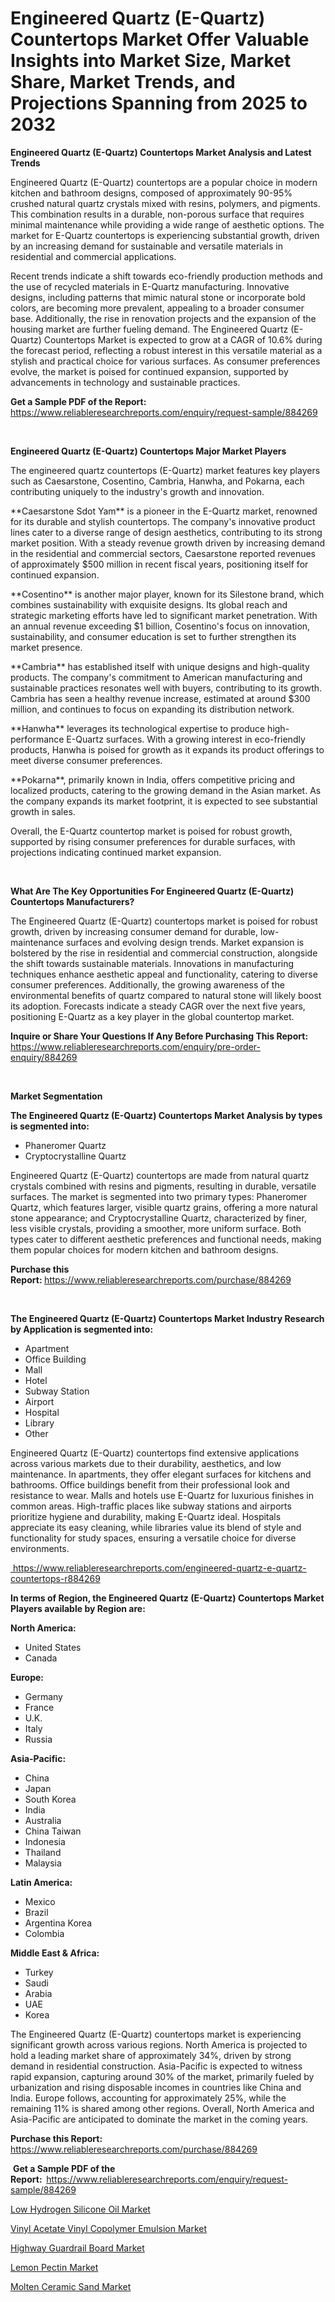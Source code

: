 <p><h1>Engineered Quartz (E-Quartz) Countertops Market Offer Valuable Insights into Market Size, Market Share, Market Trends, and Projections Spanning from 2025 to 2032</h1></p><p><strong>Engineered Quartz (E-Quartz) Countertops Market Analysis and Latest Trends</strong></p>
<p><p>Engineered Quartz (E-Quartz) countertops are a popular choice in modern kitchen and bathroom designs, composed of approximately 90-95% crushed natural quartz crystals mixed with resins, polymers, and pigments. This combination results in a durable, non-porous surface that requires minimal maintenance while providing a wide range of aesthetic options. The market for E-Quartz countertops is experiencing substantial growth, driven by an increasing demand for sustainable and versatile materials in residential and commercial applications.</p><p>Recent trends indicate a shift towards eco-friendly production methods and the use of recycled materials in E-Quartz manufacturing. Innovative designs, including patterns that mimic natural stone or incorporate bold colors, are becoming more prevalent, appealing to a broader consumer base. Additionally, the rise in renovation projects and the expansion of the housing market are further fueling demand. The Engineered Quartz (E-Quartz) Countertops Market is expected to grow at a CAGR of 10.6% during the forecast period, reflecting a robust interest in this versatile material as a stylish and practical choice for various surfaces. As consumer preferences evolve, the market is poised for continued expansion, supported by advancements in technology and sustainable practices.</p></p>
<p><strong>Get a Sample PDF of the Report:&nbsp;</strong> <a href="https://www.reliableresearchreports.com/enquiry/request-sample/884269?utm_campaign=115&utm_medium=2&utm_source=Github&utm_content=ia&utm_term=02042025&utm_id=engineered-quartz-e-quartz-countertops">https://www.reliableresearchreports.com/enquiry/request-sample/884269</a></p>
<p>&nbsp;</p>
<p><strong>Engineered Quartz (E-Quartz) Countertops Major Market Players</strong></p>
<p><p>The engineered quartz countertops (E-Quartz) market features key players such as Caesarstone, Cosentino, Cambria, Hanwha, and Pokarna, each contributing uniquely to the industry's growth and innovation.</p><p>**Caesarstone Sdot Yam** is a pioneer in the E-Quartz market, renowned for its durable and stylish countertops. The company's innovative product lines cater to a diverse range of design aesthetics, contributing to its strong market position. With a steady revenue growth driven by increasing demand in the residential and commercial sectors, Caesarstone reported revenues of approximately $500 million in recent fiscal years, positioning itself for continued expansion.</p><p>**Cosentino** is another major player, known for its Silestone brand, which combines sustainability with exquisite designs. Its global reach and strategic marketing efforts have led to significant market penetration. With an annual revenue exceeding $1 billion, Cosentino's focus on innovation, sustainability, and consumer education is set to further strengthen its market presence.</p><p>**Cambria** has established itself with unique designs and high-quality products. The company's commitment to American manufacturing and sustainable practices resonates well with buyers, contributing to its growth. Cambria has seen a healthy revenue increase, estimated at around $300 million, and continues to focus on expanding its distribution network.</p><p>**Hanwha** leverages its technological expertise to produce high-performance E-Quartz surfaces. With a growing interest in eco-friendly products, Hanwha is poised for growth as it expands its product offerings to meet diverse consumer preferences. </p><p>**Pokarna**, primarily known in India, offers competitive pricing and localized products, catering to the growing demand in the Asian market. As the company expands its market footprint, it is expected to see substantial growth in sales.</p><p>Overall, the E-Quartz countertop market is poised for robust growth, supported by rising consumer preferences for durable surfaces, with projections indicating continued market expansion.</p></p>
<p>&nbsp;</p>
<p><strong>What Are The Key Opportunities For Engineered Quartz (E-Quartz) Countertops Manufacturers?</strong></p>
<p><p>The Engineered Quartz (E-Quartz) countertops market is poised for robust growth, driven by increasing consumer demand for durable, low-maintenance surfaces and evolving design trends. Market expansion is bolstered by the rise in residential and commercial construction, alongside the shift towards sustainable materials. Innovations in manufacturing techniques enhance aesthetic appeal and functionality, catering to diverse consumer preferences. Additionally, the growing awareness of the environmental benefits of quartz compared to natural stone will likely boost its adoption. Forecasts indicate a steady CAGR over the next five years, positioning E-Quartz as a key player in the global countertop market.</p></p>
<p><strong>Inquire or Share Your Questions If Any Before Purchasing This Report:</strong> <a href="https://www.reliableresearchreports.com/enquiry/pre-order-enquiry/884269?utm_campaign=115&utm_medium=2&utm_source=Github&utm_content=ia&utm_term=02042025&utm_id=engineered-quartz-e-quartz-countertops">https://www.reliableresearchreports.com/enquiry/pre-order-enquiry/884269</a></p>
<p>&nbsp;</p>
<p><strong>Market Segmentation</strong></p>
<p><strong>The Engineered Quartz (E-Quartz) Countertops Market Analysis by types is segmented into:</strong></p>
<p><ul><li>Phaneromer Quartz</li><li>Cryptocrystalline Quartz</li></ul></p>
<p><p>Engineered Quartz (E-Quartz) countertops are made from natural quartz crystals combined with resins and pigments, resulting in durable, versatile surfaces. The market is segmented into two primary types: Phaneromer Quartz, which features larger, visible quartz grains, offering a more natural stone appearance; and Cryptocrystalline Quartz, characterized by finer, less visible crystals, providing a smoother, more uniform surface. Both types cater to different aesthetic preferences and functional needs, making them popular choices for modern kitchen and bathroom designs.</p></p>
<p><strong>Purchase this Report:&nbsp;</strong><a href="https://www.reliableresearchreports.com/purchase/884269?utm_campaign=115&utm_medium=2&utm_source=Github&utm_content=ia&utm_term=02042025&utm_id=engineered-quartz-e-quartz-countertops">https://www.reliableresearchreports.com/purchase/884269</a></p>
<p>&nbsp;</p>
<p><strong>The Engineered Quartz (E-Quartz) Countertops Market Industry Research by Application is segmented into:</strong></p>
<p><ul><li>Apartment</li><li>Office Building</li><li>Mall</li><li>Hotel</li><li>Subway Station</li><li>Airport</li><li>Hospital</li><li>Library</li><li>Other</li></ul></p>
<p><p>Engineered Quartz (E-Quartz) countertops find extensive applications across various markets due to their durability, aesthetics, and low maintenance. In apartments, they offer elegant surfaces for kitchens and bathrooms. Office buildings benefit from their professional look and resistance to wear. Malls and hotels use E-Quartz for luxurious finishes in common areas. High-traffic places like subway stations and airports prioritize hygiene and durability, making E-Quartz ideal. Hospitals appreciate its easy cleaning, while libraries value its blend of style and functionality for study spaces, ensuring a versatile choice for diverse environments.</p></p>
<p><a href="https://www.reliableresearchreports.com/engineered-quartz-e-quartz-countertops-r884269?utm_campaign=115&utm_medium=2&utm_source=Github&utm_content=ia&utm_term=02042025&utm_id=engineered-quartz-e-quartz-countertops">&nbsp;https://www.reliableresearchreports.com/engineered-quartz-e-quartz-countertops-r884269</a></p>
<p><strong>In terms of Region, the Engineered Quartz (E-Quartz) Countertops Market Players available by Region are:</strong></p>
<p>
    <p> <strong> North America: </strong>
        <ul>
            <li>United States</li>
            <li>Canada</li>
        </ul>
        </p> 
    <p> <strong> Europe: </strong>
        <ul>
            <li>Germany</li>
            <li>France</li>
            <li>U.K.</li>
            <li>Italy</li>
            <li>Russia</li>
        </ul>
        </p> 
    <p> <strong> Asia-Pacific: </strong>
        <ul>
            <li>China</li>
            <li>Japan</li>
            <li>South Korea</li>
            <li>India</li>
            <li>Australia</li>
            <li>China Taiwan</li>
            <li>Indonesia</li>
            <li>Thailand</li>
            <li>Malaysia</li>
        </ul>
        </p> 
    <p> <strong> Latin America: </strong>
        <ul>
            <li>Mexico</li>
            <li>Brazil</li>
            <li>Argentina Korea</li>
            <li>Colombia</li>
        </ul>
        </p> 
    <p> <strong> Middle East & Africa: </strong>
        <ul>
            <li>Turkey</li>
            <li>Saudi</li>
            <li>Arabia</li>
            <li>UAE</li>
            <li>Korea</li>
        </ul>
    </p>
    </p>
<p><p>The Engineered Quartz (E-Quartz) countertops market is experiencing significant growth across various regions. North America is projected to hold a leading market share of approximately 34%, driven by strong demand in residential construction. Asia-Pacific is expected to witness rapid expansion, capturing around 30% of the market, primarily fueled by urbanization and rising disposable incomes in countries like China and India. Europe follows, accounting for approximately 25%, while the remaining 11% is shared among other regions. Overall, North America and Asia-Pacific are anticipated to dominate the market in the coming years.</p></p>
<p><strong>Purchase this Report: </strong><a href="https://www.reliableresearchreports.com/purchase/884269?utm_campaign=115&utm_medium=2&utm_source=Github&utm_content=ia&utm_term=02042025&utm_id=engineered-quartz-e-quartz-countertops">https://www.reliableresearchreports.com/purchase/884269</a></p>
<p>&nbsp;<strong>Get a Sample PDF of the Report:&nbsp;&nbsp;</strong><a href="https://www.reliableresearchreports.com/enquiry/request-sample/884269?utm_campaign=115&utm_medium=2&utm_source=Github&utm_content=ia&utm_term=02042025&utm_id=engineered-quartz-e-quartz-countertops">https://www.reliableresearchreports.com/enquiry/request-sample/884269</a></p>
<p><strong></strong></p>
<p><p><a href="https://github.com/billejuman43/Market-Research-Report-List-1/blob/main/low-hydrogen-silicone-oil-market.md?utm_campaign=115&utm_medium=2&utm_source=Github&utm_content=ia&utm_term=02042025&utm_id=engineered-quartz-e-quartz-countertops">Low Hydrogen Silicone Oil Market</a></p><p><a href="https://github.com/shroffuhpa/Market-Research-Report-List-1/blob/main/vinyl-acetate-vinyl-copolymer-emulsion-market.md?utm_campaign=115&utm_medium=2&utm_source=Github&utm_content=ia&utm_term=02042025&utm_id=engineered-quartz-e-quartz-countertops">Vinyl Acetate Vinyl Copolymer Emulsion Market</a></p><p><a href="https://github.com/reeseberro3j/Market-Research-Report-List-1/blob/main/highway-guardrail-board-market.md?utm_campaign=115&utm_medium=2&utm_source=Github&utm_content=ia&utm_term=02042025&utm_id=engineered-quartz-e-quartz-countertops">Highway Guardrail Board Market</a></p><p><a href="https://github.com/dafertsuria/Market-Research-Report-List-1/blob/main/lemon-pectin-market.md?utm_campaign=115&utm_medium=2&utm_source=Github&utm_content=ia&utm_term=02042025&utm_id=engineered-quartz-e-quartz-countertops">Lemon Pectin Market</a></p><p><a href="https://github.com/seibttullyjh/Market-Research-Report-List-1/blob/main/molten-ceramic-sand-market.md?utm_campaign=115&utm_medium=2&utm_source=Github&utm_content=ia&utm_term=02042025&utm_id=engineered-quartz-e-quartz-countertops">Molten Ceramic Sand Market</a></p></p>